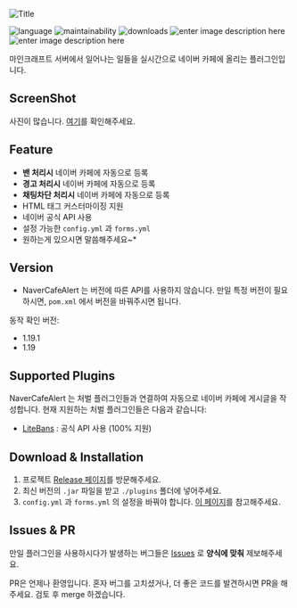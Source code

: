 ![Title](https://i.imgur.com/wPEchUS.png)

![language](https://img.shields.io/github/languages/top/MinecraftTorch/NaverCafeAlert) ![maintainability](https://img.shields.io/codeclimate/maintainability/MinecraftTorch/NaverCafeAlert) ![downloads](https://img.shields.io/github/downloads/MinecraftTorch/NaverCafeAlert/total) ![enter image description here](https://img.shields.io/github/license/MinecraftTorch/NaverCafeAlert) ![enter image description here](https://img.shields.io/github/v/release/MinecraftTorch/NaverCafeAlert)

마인크래프트 서버에서 일어나는 일들을 실시간으로 네이버 카페에 올리는 플러그인입니다.

## ScreenShot
사진이 많습니다. [여기](/Screenshots.md)를 확인해주세요.

## Feature
- **밴 처리시** 네이버 카페에 자동으로 등록
-  **경고 처리시** 네이버 카페에 자동으로 등록
- **채팅차단 처리시** 네이버 카페에 자동으로 등록
- HTML 태그 커스터마이징 지원
- 네이버 공식 API 사용
- 설정 가능한 `config.yml` 과 `forms.yml`
- 원하는게 있으시면 말씀해주세요~*

## Version
- NaverCafeAlert 는 버전에 따른 API를 사용하지 않습니다. 만일 특정 버전이 필요하시면, `pom.xml` 에서 버전을 바꿔주시면 됩니다.

동작 확인 버전:
- 1.19.1
- 1.19

## Supported Plugins
NaverCafeAlert 는 처벌 플러그인들과 연결하여 자동으로 네이버 카페에 게시글을 작성합니다. 현재 지원하는 처벌 플러그인들은 다음과 같습니다:

- [LiteBans](https://www.spigotmc.org/resources/litebans.3715/) : 공식 API 사용 (100% 지원)

## Download & Installation
1. 프로젝트 [Release 페이지](https://github.com/MinecraftTorch/NaverCafeAlert/releases/latest)를 방문해주세요.
2. 최신 버전의 `.jar` 파일을 받고 `./plugins` 폴더에 넣어주세요.
3. `config.yml` 과 `forms.yml` 의 설정을 바꿔야 합니다. [이 페이지](/guide.md)를 참고해주세요.

## Issues & PR
만일 플러그인을 사용하시다가 발생하는 버그들은 [Issues](https://github.com/MinecraftTorch/NaverCafeAlert/issues) 로 **양식에 맞춰** 제보해주세요.

PR은 언제나 환영입니다. 혼자 버그를 고치셨거나, 더 좋은 코드를 발견하시면 PR을 해주세요. 검토 후 merge 하겠습니다.

